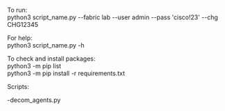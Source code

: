To run:  
python3 script_name.py --fabric lab --user admin --pass 'cisco!23' --chg CHG12345

For help: <br />
python3 script_name.py -h

To check and install packages: <br />
python3 -m pip list <br />
python3 -m pip install -r requirements.txt <br />


Scripts:

-decom_agents.py

